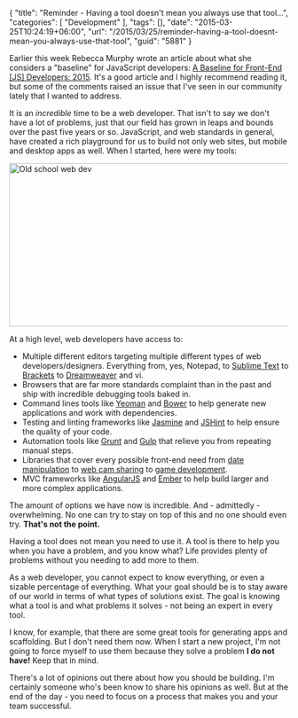 {
	"title": "Reminder - Having a tool doesn't mean you always use that tool...",
	"categories": [
		"Development"
	],
	"tags": [],
	"date": "2015-03-25T10:24:19+06:00",
	"url": "/2015/03/25/reminder-having-a-tool-doesnt-mean-you-always-use-that-tool",
	"guid": "5881"
}

Earlier this week Rebecca Murphy wrote an article about what she considers a "baseline" for JavaScript developers: <a href="http://rmurphey.com/blog/2015/03/23/a-baseline-for-front-end-developers-2015/">A Baseline for Front-End [JS] Developers: 2015</a>. It's a good article and I highly recommend reading it, but some of the comments raised an issue that I've seen in our community lately that I wanted to address.

<!--more-->

It is an <i>incredible</i> time to be a web developer. That isn't to say we don't have a lot of problems, just that our field has grown in leaps and bounds over the past five years or so. JavaScript, and web standards in general, have created a rich playground for us to build not only web sites, but mobile and desktop apps as well. When I started, here were my tools:

<a href="http://www.raymondcamden.com/wp-content/uploads/2015/03/Untitled-drawing.png"><img src="http://static.raymondcamden.com/images/wp-content/uploads/2015/03/Untitled-drawing.png" alt="Old school web dev" width="642" height="295" class="alignnone size-full wp-image-5882" /></a>

At a high level, web developers have access to:

<ul>
<li>Multiple different editors targeting multiple different types of web developers/designers. Everything from, yes, Notepad, to <a href="http://www.sublimetext.com/3">Sublime Text</a> to <a href="http://brackets.io/">Brackets</a> to <a href="http://www.adobe.com/Dreamweaver">Dreamweaver</a> and vi.</li>
<li>Browsers that are far more standards complaint than in the past and ship with incredible debugging tools baked in.</li>
<li>Command lines tools like <a href="http://yeoman.io/">Yeoman</a> and <a href="http://bower.io/">Bower</a> to help generate new applications and work with dependencies.</li>
<li>Testing and linting frameworks like <a href="http://jasmine.github.io/">Jasmine</a> and <a href="http://jshint.com/">JSHint</a> to help ensure the quality of your code.</li>
<li>Automation tools like <a href="http://gruntjs.com/">Grunt</a> and <a href="http://gulpjs.com/">Gulp</a> that relieve you from repeating manual steps.</li>
<li>Libraries that cover every possible front-end need from <a href="http://momentjs.com/">date manipulation</a> to <a href="https://github.com/jhuckaby/webcamjs">web cam sharing</a> to <a href="http://phaser.io/">game development</a>.</li>
<li>MVC frameworks like <a href="https://angularjs.org/">AngularJS</a> and <a href="http://emberjs.com/">Ember</a> to help build larger and more complex applications.</li>
</ul>

The amount of options we have now is incredible. And - admittedly - overwhelming. No one can try to stay on top of this and no one should even try. <strong>That's not the point.</strong>

Having a tool does not mean you need to use it. A tool is there to help you when you have a problem, and you know what? Life provides plenty of problems without you needing to add more to them.

As a web developer, you cannot expect to know everything, or even a sizable percentage of everything. What your goal should be is to stay aware of our world in terms of what types of solutions exist. The goal is knowing what a tool is and what problems it solves - not being an expert in every tool.

I know, for example, that there are some great tools for generating apps and scaffolding. But I don't need them now. When I start a new project, I'm not going to force myself to use them because they solve a problem <strong>I do not have!</strong> Keep that in mind.

There's a lot of opinions out there about how you should be building. I'm certainly someone who's been know to share his opinions as well. But at the end of the day - you need to focus on a process that makes you and your team successful. 